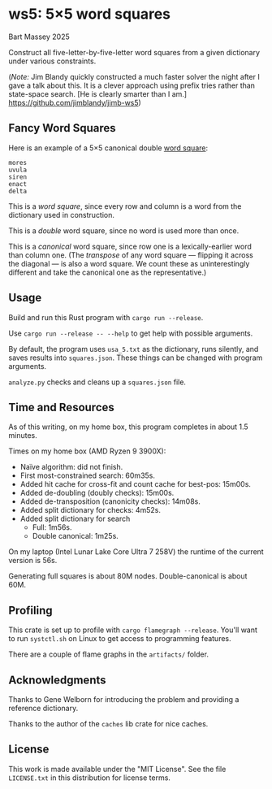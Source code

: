 # ws5: 5×5 word squares
Bart Massey 2025

Construct all five-letter-by-five-letter word squares from a
given dictionary under various constraints.

(*Note:* Jim Blandy quickly constructed a much faster solver
the night after I gave a talk about this. It is a clever
approach using prefix tries rather than state-space
search. [He is clearly smarter than I am.]
<https://github.com/jimblandy/jimb-ws5>)

## Fancy Word Squares

Here is an example of a 5×5 canonical double [word
square](https://en.wikipedia.org/wiki/Word_square):

    mores
    uvula
    siren
    enact
    delta

This is a *word square*, since every row and column is a word
from the dictionary used in construction.

This is a *double* word square, since no word is used
more than once.

This is a *canonical* word square, since row one is a
lexically-earlier word than column one. (The *transpose* of
any word square — flipping it across the diagonal — is also
a word square. We count these as uninterestingly different
and take the canonical one as the representative.)

## Usage

Build and run this Rust program with `cargo run --release`.

Use `cargo run --release -- --help` to get help with
possible arguments.

By default, the program uses `usa_5.txt` as the dictionary,
runs silently, and saves results into `squares.json`. These
things can be changed with program arguments.

`analyze.py` checks and cleans up a `squares.json` file.

## Time and Resources

As of this writing, on my home box, this program completes
in about 1.5 minutes.

Times on my home box (AMD Ryzen 9 3900X):

* Naïve algorithm: did not finish.
* First most-constrained search: 60m35s.
* Added hit cache for cross-fit and count cache for
  best-pos: 15m00s.
* Added de-doubling (doubly checks): 15m00s.
* Added de-transposition (canonicity checks): 14m08s.
* Added split dictionary for checks: 4m52s.
* Added split dictionary for search
  * Full: 1m56s.
  * Double canonical: 1m25s.

On my laptop (Intel Lunar Lake Core Ultra 7 258V) the
runtime of the current version is 56s.

Generating full squares is about 80M nodes. Double-canonical
is about 60M.

## Profiling

This crate is set up to profile with `cargo flamegraph
--release`. You'll want to run `systctl.sh` on Linux to get
access to programming features.

There are a couple of flame graphs in the `artifacts/`
folder.

## Acknowledgments

Thanks to Gene Welborn for introducing the problem and
providing a reference dictionary.

Thanks to the author of the `caches` lib crate for nice
caches.

## License

This work is made available under the "MIT License". See the
file `LICENSE.txt` in this distribution for license terms.
